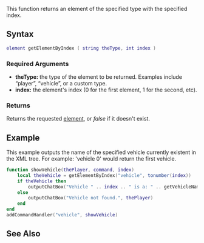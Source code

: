 This function returns an element of the specified type with the specified index.

Syntax
------

``` lua
element getElementByIndex ( string theType, int index )  
```

### Required Arguments

-   **theType:** the type of the element to be returned. Examples include “player”, “vehicle”, or a custom type.
-   **index:** the element's index (0 for the first element, 1 for the second, etc).

### Returns

Returns the requested [element](/docs/element.md "wikilink"), or *false* if it doesn't exist.

Example
-------

This example outputs the name of the specified vehicle currently existent in the XML tree. For example: 'vehicle 0' would return the first vehicle.

``` lua
function showVehicle(thePlayer, command, index)
    local theVehicle = getElementByIndex("vehicle", tonumber(index))
    if theVehicle then
        outputChatBox("Vehicle " .. index .. " is a: " .. getVehicleName(theVehicle), thePlayer)
    else
        outputChatBox("Vehicle not found.", thePlayer)
    end
end
addCommandHandler("vehicle", showVehicle)
```

See Also
--------
